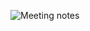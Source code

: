 ![Meeting notes](https://docs.google.com/document/d/1t3ubaJM1fusyA0gXOf_XE-Q2aKqL1KhblWbhAnDNeXk/edit)
